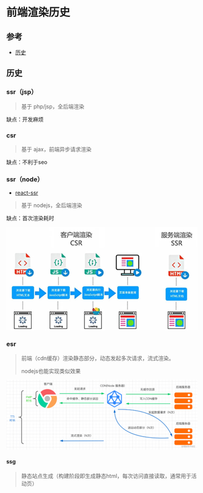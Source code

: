 # 前端渲染历史

## 参考

- [历史](https://mp.weixin.qq.com/s/n7C-XCnmZ-Imx04FbV3zQg)



## 历史

### ssr（jsp）

> 基于 php/jsp，全后端渲染

缺点：开发麻烦

### csr

> 基于 ajax，前端异步请求渲染

缺点：不利于seo

### ssr（node）

- [react-ssr](https://mp.weixin.qq.com/s/j2rB8qE5OOPmLHAS7qdCrQ)

> 基于 nodejs，全后端渲染

缺点：首次渲染耗时

![csr&ssr](./csr&ssr.jpeg)

### esr

> 前端（cdn缓存）渲染静态部分，动态发起多次请求，流式渲染。
>
> nodejs也能实现类似效果

![前端渲染历史](./前端渲染历史.png)

#### ssg

> 静态站点生成（构建阶段即生成静态html，每次访问直接读取，通常用于活动页）